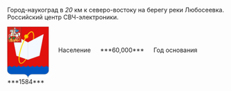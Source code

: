 <!--2021-11-04 00:55:07-->
Город-наукоград в *20* км к северо-востоку на берегу реки Любосеевка.
Российский центр СВЧ-электроники.

<span class="dt">
  <img src="Fryazino.svg" align="middle" width="96px"> &emsp; 
<span class="dtc">
  Население &emsp; ***60,000*** &emsp;
  Год основания &emsp; ***1584***
</span>
</span>